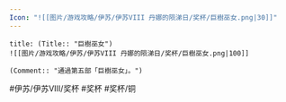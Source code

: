 ```yaml
---
Icon: "![[图片/游戏攻略/伊苏/伊苏VIII 丹娜的陨涕日/奖杯/巨樹巫女.png|30]]"
---
```

```ad-common-bronze-trophy
title: (Title:: "巨樹巫女")
![[图片/游戏攻略/伊苏/伊苏VIII 丹娜的陨涕日/奖杯/巨樹巫女.png|100]]

(Comment:: "通過第五部「巨樹巫女」。")
```

#伊苏/伊苏VIII/奖杯 #奖杯 #奖杯/铜
